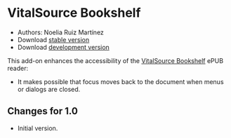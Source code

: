 # VitalSource Bookshelf #
* Authors: Noelia Ruiz Martínez
* Download [stable version][1]
* Download [development version][2]

This add-on enhances the accessibility of the [VitalSource Bookshelf][3] ePUB reader:

* It makes possible that focus moves back to the document when menus or dialogs are closed.

## Changes for 1.0
* Initial version.

[1]: https://addons.nvda-project.org/files/get.php?file=vsb

[2]: https://addons.nvda-project.org/files/get.php?file=vsb

[3]: https://support.vitalsource.com/hc/en-us/articles/201344733-Bookshelf-Download-Page
